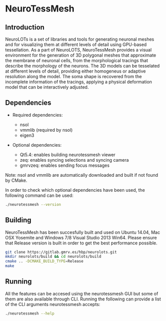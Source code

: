 NeuroTessMesh 
=====================================================

## Introduction
NeuroLOTs is a set of libraries and tools for generating neuronal meshes and for 
visualizing them at different levels of detail using GPU-based tessellation.
As a part of NeuroLOTS, NeuroTessMesh provides a visual environment for the 
generation of 3D polygonal meshes that approximate the membrane of neuronal 
cells, from the morphological tracings that describe the morphology of the 
neurons. The 3D models can be tesselated at different levels of detail, 
providing either homogeneus or adaptive resolution along the model. The soma 
shape is recovered from the incomplete information of the tracings, applying a 
physical deformation model that can be interactively adjusted.

## Dependencies

* Required dependencies:
    * nsol
    * vmmlib (required by nsol)
    * eigen3

* Optional dependencies:
    * Qt5.4: enables building neurotessmesh viewer
    * zeq: enables syncing selections and syncing camera
    * gmrvzeq: enables sending focus messages

Note: nsol and vmmlib are automatically downloaded and built if not found by 
CMake.

In order to check which optional dependencies have been used, the following 
command can be used:

```bash 
./neurotessmesh --version
```

## Building

NeuroTessMesh has been succesfully built and used on Ubuntu 14.04, Mac OSX Yosemite
and Windows 7/8 Visual Studio 2013 Win64. Please ensure that Release version is
built in order to get the best performance possible.

```bash
git clone https://gitlab.gmrv.es/hbp/neurolots.git
mkdir neurolots/build && cd neurolots/build
cmake .. -DCMAKE_BUILD_TYPE=Release
make
```

## Running

All the features can be accesed using the neurotessmesh GUI but some of them
are also available through CLI. Running the following can provide a list of
the CLI arguments neurotessmesh accepts:

```bash 
./neurotessmesh --help
```